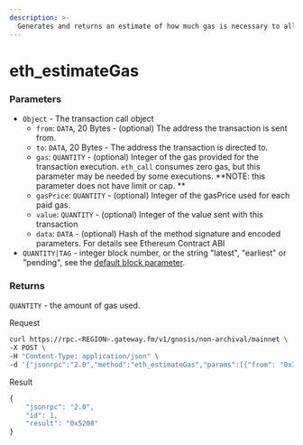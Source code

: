 ```yaml
---
description: >-
  Generates and returns an estimate of how much gas is necessary to allow the transaction to complete. The transaction will not be added to the blockchain. Note that the estimate may be significantly more than the amount of gas actually used by the transaction, for a variety of reasons including EVM mechanics and node performance.
---
```


# eth\_estimateGas

### **Parameters**

* `Object` - The transaction call object
  * `from`: `DATA`, 20 Bytes - (optional) The address the transaction is sent from.
  * `to`: `DATA`, 20 Bytes - The address the transaction is directed to.
  * `gas`: `QUANTITY` - (optional) Integer of the gas provided for the transaction execution. `eth_call` consumes zero gas, but this parameter may be needed by some executions. **NOTE: this parameter does not have limit or cap. **&#x20;
  * `gasPrice`: `QUANTITY` - (optional) Integer of the gasPrice used for each paid gas.
  * `value`: `QUANTITY` - (optional) Integer of the value sent with this transaction
  * `data`: `DATA` - (optional) Hash of the method signature and encoded parameters. For details see Ethereum Contract ABI
* `QUANTITY|TAG` - integer block number, or the string "latest", "earliest" or "pending", see the [default block parameter](https://eth.wiki/json-rpc/API#the-default-block-parameter).

### Returns

`QUANTITY` - the amount of gas used.

Request

```bash
curl https://rpc.<REGION>.gateway.fm/v1/gnosis/non-archival/mainnet \
-X POST \
-H "Content-Type: application/json" \
-d '{"jsonrpc":"2.0","method":"eth_estimateGas","params":[{"from": "0x3d14de87b5ade1c61a0b7ca29f7632e6e756b8bf","to": "0x4c88153de66e84c6691fa6bf5b5823530300a942"}],"id":1}'
```

Result

```javascript
{
    "jsonrpc": "2.0",
    "id": 1,
    "result": "0x5208"
}
```

###
